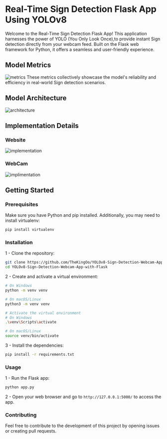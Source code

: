 # Real-Time Sign Detection Flask App Using YOLOv8

Welcome to the Real-Time Sign Detection Flask App! This application harnesses the power of YOLO (You Only Look Once),to provide instant Sign detection directly from your webcam feed. Built on the Flask web framework for Python, it offers a seamless and user-friendly experience.
## Model Metrics
![metrics](https://github.com/TheKingOo/YOLOv8-Sign-Detection-Webcam-App-with-Flask/assets/95720632/9f3a6c02-a67c-48fb-af53-daed54438cb0)
These metrics collectively showcase the model's reliability and efficiency in real-world Sign detection scenarios.
## Model Architecture
![architecture](https://github.com/TheKingOo/YOLOv8-Sign-Detection-Webcam-App-with-Flask/assets/95720632/96c83027-76e6-4813-a088-c70609e05609)
## Implementation Details
### Website 
![implementation](https://github.com/TheKingOo/YOLOv8-Sign-Detection-Webcam-App-with-Flask/assets/95720632/5b47fc32-9839-4c4f-929a-abdc089a4684)
### WebCam
![implimentation](https://github.com/TheKingOo/YOLOv8-Sign-Detection-Webcam-App-with-Flask/assets/95720632/9ee70aad-bd3f-4ffd-aa35-b8151d811659)


## Getting Started

### Prerequisites

Make sure you have Python and pip installed. Additionally, you may need to install virtualenv:

```bash
pip install virtualenv
```

### Installation

1 - Clone the repository:

```bash
git clone https://github.com/TheKingOo/YOLOv8-Sign-Detection-Webcam-App-with-Flask.git
cd YOLOv8-Sign-Detection-Webcam-App-with-Flask
```

2 - Create and activate a virtual environment:
```bash
# On Windows
python -m venv venv

# On macOS/Linux
python3 -m venv venv

# Activate the virtual environment
# On Windows
.\venv\Scripts\activate

# On macOS/Linux
source venv/bin/activate
```
3 - Install the dependencies:
```bash
pip install -r requirements.txt
```
### Usage
1 - Run the Flask app:
```bash
python app.py
```
2 - Open your web browser and go to `http://127.0.0.1:5000/` to access the app.

### Contributing
Feel free to contribute to the development of this project by opening issues or creating pull requests.


